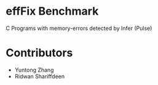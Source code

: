 # effFix Benchmark
C Programs with memory-errors detected by Infer (Pulse)

# Contributors
* Yuntong Zhang
* Ridwan Shariffdeen

